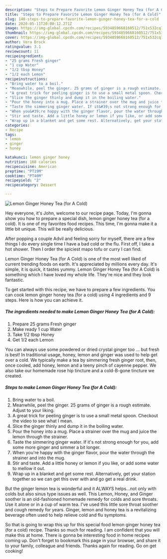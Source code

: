 ```yaml
---
description: "Steps to Prepare Favorite Lemon Ginger Honey Tea (for A Cold)"
title: "Steps to Prepare Favorite Lemon Ginger Honey Tea (for A Cold)"
slug: 140-steps-to-prepare-favorite-lemon-ginger-honey-tea-for-a-cold
date: 2020-05-11T20:00:12.271Z
image: https://img-global.cpcdn.com/recipes/5934859668160512/751x532cq70/lemon-ginger-honey-tea-for-a-cold-recipe-main-photo.jpg
thumbnail: https://img-global.cpcdn.com/recipes/5934859668160512/751x532cq70/lemon-ginger-honey-tea-for-a-cold-recipe-main-photo.jpg
cover: https://img-global.cpcdn.com/recipes/5934859668160512/751x532cq70/lemon-ginger-honey-tea-for-a-cold-recipe-main-photo.jpg
author: Vera Brock
ratingvalue: 3.1
reviewcount: 11
recipeingredient:
- "25 grams Fresh ginger"
- "1 cup Water"
- "1/2 tbsp Honey"
- "1/2 each Lemon"
recipeinstructions:
- "Bring water to a boil."
- "Meanwhile, peel the ginger. 25 grams of ginger is a rough estimate. Adjust to your liking."
- "A great trick for peeling ginger is to use a small metal spoon. Checkout the video to see what I mean."
- "Slice the ginger thinly and dump it in the boiling water."
- "Pour the honey into a mug. Place a strainer over the mug and juice the lemon through the strainer."
- "Taste the simmering ginger water. If it&#39;s not strong enough for you, add some more ginger and simmer a bit longer."
- "When you&#39;re happy with the ginger flavor, pour the water through the strainer and into the mug."
- "Stir and taste. Add a little honey or lemon if you like, or add some water to mellow it out."
- "Wrap up in a blanket and get some rest. Alternatively, get your station together so we can get this over with and go get a real drink."
categories:
- Recipe
tags:
- lemon
- ginger
- honey

katakunci: lemon ginger honey 
nutrition: 168 calories
recipecuisine: American
preptime: "PT19M"
cooktime: "PT40M"
recipeyield: "2"
recipecategory: Dessert

---
```



![Lemon Ginger Honey Tea (for A Cold)](https://img-global.cpcdn.com/recipes/5934859668160512/751x532cq70/lemon-ginger-honey-tea-for-a-cold-recipe-main-photo.jpg)

Hey everyone, it's John, welcome to our recipe page. Today, I'm gonna show you how to prepare a special dish, lemon ginger honey tea (for a cold). It is one of my favorites food recipes. This time, I'm gonna make it a little bit unique. This will be really delicious.

After popping a couple Advil and feeling sorry for myself, there are a few things I do every single time I have a bad cold or the flu. First off, I take a hot shower. Then I order the spiciest mapo tofu or curry I can find.

Lemon Ginger Honey Tea (for A Cold) is one of the most well liked of current trending foods on earth. It's appreciated by millions every day. It's simple, it is quick, it tastes yummy. Lemon Ginger Honey Tea (for A Cold) is something which I have loved my whole life. They're nice and they look fantastic.


To get started with this recipe, we have to prepare a few ingredients. You can cook lemon ginger honey tea (for a cold) using 4 ingredients and 9 steps. Here is how you can achieve it.

<!--inarticleads1-->

##### The ingredients needed to make Lemon Ginger Honey Tea (for A Cold):

1. Prepare 25 grams Fresh ginger
1. Make ready 1 cup Water
1. Take 1/2 tbsp Honey
1. Get 1/2 each Lemon


You can always use some powdered or dried crystal ginger too … but fresh is best! In traditional usage, honey, lemon and ginger was used to help get over a cold. We typically make a tea by simmering fresh ginger root, then, once cooled, add honey, lemon and a teeny pinch of cayenne pepper. We also take our homemade rose hip tincture and a cold-B-gone tincture we created. 

<!--inarticleads2-->

##### Steps to make Lemon Ginger Honey Tea (for A Cold):

1. Bring water to a boil.
1. Meanwhile, peel the ginger. 25 grams of ginger is a rough estimate. Adjust to your liking.
1. A great trick for peeling ginger is to use a small metal spoon. Checkout the video to see what I mean.
1. Slice the ginger thinly and dump it in the boiling water.
1. Pour the honey into a mug. Place a strainer over the mug and juice the lemon through the strainer.
1. Taste the simmering ginger water. If it&#39;s not strong enough for you, add some more ginger and simmer a bit longer.
1. When you&#39;re happy with the ginger flavor, pour the water through the strainer and into the mug.
1. Stir and taste. Add a little honey or lemon if you like, or add some water to mellow it out.
1. Wrap up in a blanket and get some rest. Alternatively, get your station together so we can get this over with and go get a real drink.


But the ginger lemon tea is wonderful and it ALWAYS helps…not only with colds but also sinus type issues as well. This Lemon, Honey, and Ginger soother is an old-fashioned homemade remedy for colds and sore throats. Use it alone or in a cup of warm tea. I&#39;ve used this little sore throat soother and cough remedy for years. Ginger, lemon and honey tea is a revitalizing beverage often used to help relieve cold and flu symptoms. 

So that is going to wrap this up for this special food lemon ginger honey tea (for a cold) recipe. Thanks so much for reading. I am confident that you will make this at home. There is gonna be interesting food in home recipes coming up. Don't forget to bookmark this page in your browser, and share it to your family, colleague and friends. Thanks again for reading. Go on get cooking!
